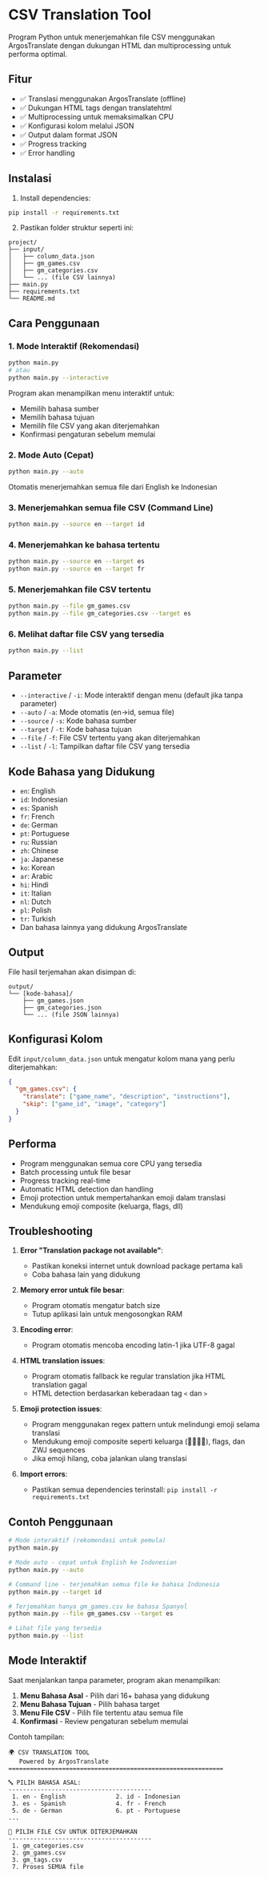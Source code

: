 # CSV Translation Tool

Program Python untuk menerjemahkan file CSV menggunakan ArgosTranslate dengan dukungan HTML dan multiprocessing untuk performa optimal.

## Fitur

- ✅ Translasi menggunakan ArgosTranslate (offline)
- ✅ Dukungan HTML tags dengan translatehtml
- ✅ Multiprocessing untuk memaksimalkan CPU
- ✅ Konfigurasi kolom melalui JSON
- ✅ Output dalam format JSON
- ✅ Progress tracking
- ✅ Error handling

## Instalasi

1. Install dependencies:
```bash
pip install -r requirements.txt
```

2. Pastikan folder struktur seperti ini:
```
project/
├── input/
│   ├── column_data.json
│   ├── gm_games.csv
│   ├── gm_categories.csv
│   └── ... (file CSV lainnya)
├── main.py
├── requirements.txt
└── README.md
```

## Cara Penggunaan

### 1. Mode Interaktif (Rekomendasi)
```bash
python main.py
# atau
python main.py --interactive
```
Program akan menampilkan menu interaktif untuk:
- Memilih bahasa sumber
- Memilih bahasa tujuan  
- Memilih file CSV yang akan diterjemahkan
- Konfirmasi pengaturan sebelum memulai

### 2. Mode Auto (Cepat)
```bash
python main.py --auto
```
Otomatis menerjemahkan semua file dari English ke Indonesian

### 3. Menerjemahkan semua file CSV (Command Line)
```bash
python main.py --source en --target id
```

### 4. Menerjemahkan ke bahasa tertentu
```bash
python main.py --source en --target es
python main.py --source en --target fr
```

### 5. Menerjemahkan file CSV tertentu
```bash
python main.py --file gm_games.csv
python main.py --file gm_categories.csv --target es
```

### 6. Melihat daftar file CSV yang tersedia
```bash
python main.py --list
```

## Parameter

- `--interactive` / `-i`: Mode interaktif dengan menu (default jika tanpa parameter)
- `--auto` / `-a`: Mode otomatis (en->id, semua file)
- `--source` / `-s`: Kode bahasa sumber
- `--target` / `-t`: Kode bahasa tujuan
- `--file` / `-f`: File CSV tertentu yang akan diterjemahkan
- `--list` / `-l`: Tampilkan daftar file CSV yang tersedia

## Kode Bahasa yang Didukung

- `en`: English
- `id`: Indonesian 
- `es`: Spanish
- `fr`: French
- `de`: German
- `pt`: Portuguese
- `ru`: Russian
- `zh`: Chinese
- `ja`: Japanese
- `ko`: Korean
- `ar`: Arabic
- `hi`: Hindi
- `it`: Italian
- `nl`: Dutch
- `pl`: Polish
- `tr`: Turkish
- Dan bahasa lainnya yang didukung ArgosTranslate

## Output

File hasil terjemahan akan disimpan di:
```
output/
└── [kode-bahasa]/
    ├── gm_games.json
    ├── gm_categories.json
    └── ... (file JSON lainnya)
```

## Konfigurasi Kolom

Edit `input/column_data.json` untuk mengatur kolom mana yang perlu diterjemahkan:

```json
{
  "gm_games.csv": {
    "translate": ["game_name", "description", "instructions"],
    "skip": ["game_id", "image", "category"]
  }
}
```

## Performa

- Program menggunakan semua core CPU yang tersedia
- Batch processing untuk file besar
- Progress tracking real-time
- Automatic HTML detection dan handling
- Emoji protection untuk mempertahankan emoji dalam translasi
- Mendukung emoji composite (keluarga, flags, dll)

## Troubleshooting

1. **Error "Translation package not available"**:
   - Pastikan koneksi internet untuk download package pertama kali
   - Coba bahasa lain yang didukung

2. **Memory error untuk file besar**:
   - Program otomatis mengatur batch size
   - Tutup aplikasi lain untuk mengosongkan RAM

3. **Encoding error**:
   - Program otomatis mencoba encoding latin-1 jika UTF-8 gagal

4. **HTML translation issues**:
   - Program otomatis fallback ke regular translation jika HTML translation gagal
   - HTML detection berdasarkan keberadaan tag `<` dan `>`

5. **Emoji protection issues**:
   - Program menggunakan regex pattern untuk melindungi emoji selama translasi
   - Mendukung emoji composite seperti keluarga (👨‍👩‍👧‍👦), flags, dan ZWJ sequences
   - Jika emoji hilang, coba jalankan ulang translasi

6. **Import errors**:
   - Pastikan semua dependencies terinstall: `pip install -r requirements.txt`

## Contoh Penggunaan

```bash
# Mode interaktif (rekomendasi untuk pemula)
python main.py

# Mode auto - cepat untuk English ke Indonesian
python main.py --auto

# Command line - terjemahkan semua file ke bahasa Indonesia
python main.py --target id

# Terjemahkan hanya gm_games.csv ke bahasa Spanyol  
python main.py --file gm_games.csv --target es

# Lihat file yang tersedia
python main.py --list
```

## Mode Interaktif

Saat menjalankan tanpa parameter, program akan menampilkan:

1. **Menu Bahasa Asal** - Pilih dari 16+ bahasa yang didukung
2. **Menu Bahasa Tujuan** - Pilih bahasa target
3. **Menu File CSV** - Pilih file tertentu atau semua file
4. **Konfirmasi** - Review pengaturan sebelum memulai

Contoh tampilan:
```
🌍 CSV TRANSLATION TOOL
   Powered by ArgosTranslate
============================================================

🔤 PILIH BAHASA ASAL:
----------------------------------------
 1. en - English              2. id - Indonesian
 3. es - Spanish              4. fr - French
 5. de - German               6. pt - Portuguese
...

📁 PILIH FILE CSV UNTUK DITERJEMAHKAN
----------------------------------------
 1. gm_categories.csv
 2. gm_games.csv
 3. gm_tags.csv
 7. Proses SEMUA file
```
